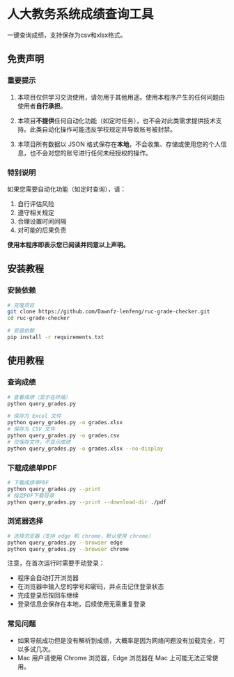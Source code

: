 # 人大教务系统成绩查询工具

一键查询成绩，支持保存为csv和xlsx格式。

## 免责声明

### 重要提示
1. 本项目仅供学习交流使用，请勿用于其他用途。使用本程序产生的任何问题由使用者**自行承担**。

2. 本项目**不提供**任何自动化功能（如定时任务），也不会对此类需求提供技术支持。此类自动化操作可能违反学校规定并导致账号被封禁。

3. 本项目所有数据以 JSON 格式保存在**本地**，不会收集、存储或使用您的个人信息，也不会对您的账号进行任何未经授权的操作。

### 特别说明
如果您需要自动化功能（如定时查询），请：
1. 自行评估风险
2. 遵守相关规定
3. 合理设置时间间隔
4. 对可能的后果负责

**使用本程序即表示您已阅读并同意以上声明。**

## 安装教程
### 安装依赖
```bash
# 克隆项目
git clone https://github.com/Dawnfz-lenfeng/ruc-grade-checker.git
cd ruc-grade-checker

# 安装依赖
pip install -r requirements.txt
```

## 使用教程
### 查询成绩
```bash
# 查看成绩（显示在终端）
python query_grades.py

# 保存为 Excel 文件
python query_grades.py -o grades.xlsx
# 保存为 CSV 文件
python query_grades.py -o grades.csv
# 仅保存文件，不显示成绩
python query_grades.py -o grades.xlsx --no-display
```
### 下载成绩单PDF
```bash
# 下载成绩单PDF
python query_grades.py --print
# 指定PDF下载目录
python query_grades.py --print --download-dir ./pdf
```

### 浏览器选择
```bash
# 选择浏览器（支持 edge 和 chrome，默认使用 chrome）
python query_grades.py --browser edge
python query_grades.py --browser chrome
```

注意，在首次运行时需要手动登录：
- 程序会自动打开浏览器
- 在浏览器中输入您的学号和密码，并点击记住登录状态
- 完成登录后按回车继续
- 登录信息会保存在本地，后续使用无需重复登录

### 常见问题
- 如果导航成功但是没有解析到成绩，大概率是因为网络问题没有加载完全，可以多试几次。
- Mac 用户请使用 Chrome 浏览器，Edge 浏览器在 Mac 上可能无法正常使用。
